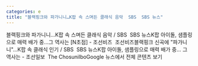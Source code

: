 ```yaml
---
categories: e
title: "블랙핑크와 파가니니…K팝 속 스며든 클래식 음악  SBS  SBS 뉴스"
---
```

블랙핑크와 파가니니…K팝 속 스며든 클래식 음악 / SBS&nbsp;&nbsp;SBS 뉴스K팝 아이돌, 샘플링으로 매력 배가 중…그 역사는 [N초점] - 조선비즈&nbsp;&nbsp;조선비즈블랙핑크 신곡에 "파가니니"…K팝 속 클래식 인기 / SBS&nbsp;&nbsp;SBS 뉴스K팝 아이돌, 샘플링으로 매력 배가 중… 그 역사는 - 조선일보&nbsp;&nbsp;The ChosunilboGoogle 뉴스에서 전체 콘텐츠 보기